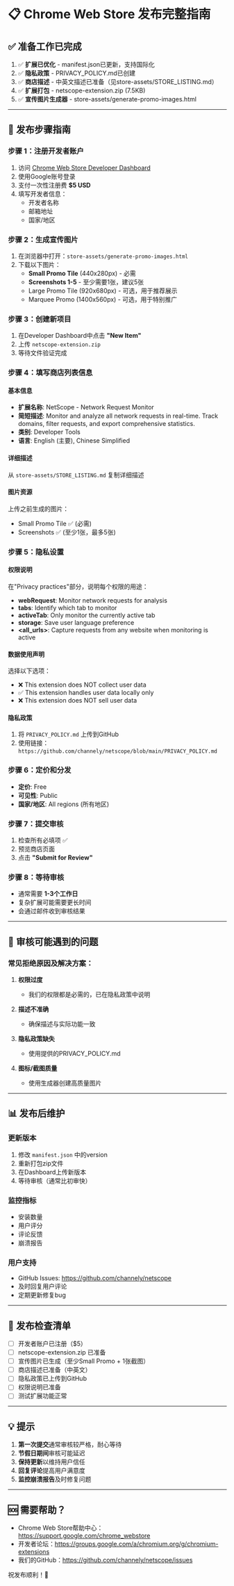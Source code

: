 # 📋 Chrome Web Store 发布完整指南

## ✅ 准备工作已完成

1. ✅ **扩展已优化** - manifest.json已更新，支持国际化
2. ✅ **隐私政策** - PRIVACY_POLICY.md已创建
3. ✅ **商店描述** - 中英文描述已准备（见store-assets/STORE_LISTING.md）
4. ✅ **扩展打包** - netscope-extension.zip (7.5KB)
5. ✅ **宣传图片生成器** - store-assets/generate-promo-images.html

---

## 🚀 发布步骤指南

### 步骤 1：注册开发者账户

1. 访问 [Chrome Web Store Developer Dashboard](https://chrome.google.com/webstore/devconsole)
2. 使用Google账号登录
3. 支付一次性注册费 **$5 USD**
4. 填写开发者信息：
   - 开发者名称
   - 邮箱地址
   - 国家/地区

### 步骤 2：生成宣传图片

1. 在浏览器中打开：`store-assets/generate-promo-images.html`
2. 下载以下图片：
   - **Small Promo Tile** (440x280px) - 必需
   - **Screenshots 1-5** - 至少需要1张，建议5张
   - Large Promo Tile (920x680px) - 可选，用于推荐展示
   - Marquee Promo (1400x560px) - 可选，用于特别推广

### 步骤 3：创建新项目

1. 在Developer Dashboard中点击 **"New Item"**
2. 上传 `netscope-extension.zip`
3. 等待文件验证完成

### 步骤 4：填写商店列表信息

#### 基本信息
- **扩展名称**: NetScope - Network Request Monitor
- **简短描述**: Monitor and analyze all network requests in real-time. Track domains, filter requests, and export comprehensive statistics.
- **类别**: Developer Tools
- **语言**: English (主要), Chinese Simplified

#### 详细描述
从 `store-assets/STORE_LISTING.md` 复制详细描述

#### 图片资源
上传之前生成的图片：
- Small Promo Tile ✅ (必需)
- Screenshots ✅ (至少1张，最多5张)

### 步骤 5：隐私设置

#### 权限说明
在"Privacy practices"部分，说明每个权限的用途：
- **webRequest**: Monitor network requests for analysis
- **tabs**: Identify which tab to monitor
- **activeTab**: Only monitor the currently active tab
- **storage**: Save user language preference
- **<all_urls>**: Capture requests from any website when monitoring is active

#### 数据使用声明
选择以下选项：
- ❌ This extension does NOT collect user data
- ✅ This extension handles user data locally only
- ❌ This extension does NOT sell user data

#### 隐私政策
1. 将 `PRIVACY_POLICY.md` 上传到GitHub
2. 使用链接：`https://github.com/channely/netscope/blob/main/PRIVACY_POLICY.md`

### 步骤 6：定价和分发

- **定价**: Free
- **可见性**: Public
- **国家/地区**: All regions (所有地区)

### 步骤 7：提交审核

1. 检查所有必填项 ✅
2. 预览商店页面
3. 点击 **"Submit for Review"**

### 步骤 8：等待审核

- 通常需要 **1-3个工作日**
- 复杂扩展可能需要更长时间
- 会通过邮件收到审核结果

---

## 📝 审核可能遇到的问题

### 常见拒绝原因及解决方案：

1. **权限过度**
   - 我们的权限都是必需的，已在隐私政策中说明

2. **描述不准确**
   - 确保描述与实际功能一致

3. **隐私政策缺失**
   - 使用提供的PRIVACY_POLICY.md

4. **图标/截图质量**
   - 使用生成器创建高质量图片

---

## 📊 发布后维护

### 更新版本
1. 修改 `manifest.json` 中的version
2. 重新打包zip文件
3. 在Dashboard上传新版本
4. 等待审核（通常比初审快）

### 监控指标
- 安装数量
- 用户评分
- 评论反馈
- 崩溃报告

### 用户支持
- GitHub Issues: https://github.com/channely/netscope
- 及时回复用户评论
- 定期更新修复bug

---

## 🎯 发布检查清单

- [ ] 开发者账户已注册（$5）
- [ ] netscope-extension.zip 已准备
- [ ] 宣传图片已生成（至少Small Promo + 1张截图）
- [ ] 商店描述已准备（中英文）
- [ ] 隐私政策已上传到GitHub
- [ ] 权限说明已准备
- [ ] 测试扩展功能正常

---

## 💡 提示

1. **第一次提交**通常审核较严格，耐心等待
2. **节假日期间**审核可能延迟
3. **保持更新**以维持用户信任
4. **回复评论**提高用户满意度
5. **监控崩溃报告**及时修复问题

---

## 🆘 需要帮助？

- Chrome Web Store帮助中心：https://support.google.com/chrome_webstore
- 开发者论坛：https://groups.google.com/a/chromium.org/g/chromium-extensions
- 我们的GitHub：https://github.com/channely/netscope/issues

祝发布顺利！🚀